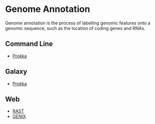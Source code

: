 # Genome Annotation

Genome annotation is the process of labelling genomic features onto a
genomic sequence, such as the location of coding genes and RNAs.

## Command Line
* [Prokka](anno-cmdline-prokka.md)

## Galaxy
* [Prokka](anno-galaxy-prokka.md)

## Web
* [RAST](anno-web-rast.md)
* [GENIX](anno-web-genix.md)
